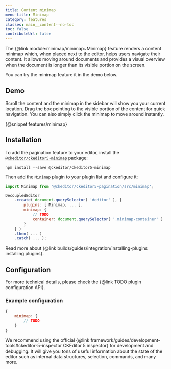 ```yaml
---
title: Content minimap
menu-title: Minimap
category: features
classes: main__content--no-toc
toc: false
contributeUrl: false
---
```


The {@link module:minimap/minimap~Minimap} feature renders a content minimap which, when placed next to the editor, helps users navigate their content. It allows moving around documents and provides a visual overview when the document is longer than its visible portion on the screen.

You can try the minimap feature it in the demo below.

## Demo

Scroll the content and the minimap in the sidebar will show you your current location. Drag the box pointing to the visible portion of the content for quick navigation. You can also simply click the minimap to move around instantly.

{@snippet features/minimap}

## Installation

To add the pagination feature to your editor, install the [`@ckeditor/ckeditor5-minimap`](https://www.npmjs.com/package/@ckeditor/ckeditor5-minimap) package:

```
npm install --save @ckeditor/ckeditor5-minimap
```

Then add the `Minimap` plugin to your plugin list and [configure](#configuration) it:

```js
import Minimap from '@ckeditor/ckeditor5-pagination/src/minimap';

DecoupledEditor
	.create( document.querySelector( '#editor' ), {
		plugins: [ Minimap, ... ],
		minimap: {
			// TODO
			container: document.querySelector( '.minimap-container' )
		}
	} )
	.then( ... )
	.catch( ... );
```

<info-box>
	Read more about {@link builds/guides/integration/installing-plugins installing plugins}.
</info-box>

## Configuration

<info-box>
	For more technical details, please check the {@link TODO plugin configuration API}.
</info-box>

### Example configuration

```js
{
	minimap: {
		// TODO
	}
}
```

<info-box>
	We recommend using the official {@link framework/guides/development-tools#ckeditor-5-inspector CKEditor 5 inspector} for development and debugging. It will give you tons of useful information about the state of the editor such as internal data structures, selection, commands, and many more.
</info-box>
